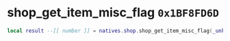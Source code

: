 # shop_get_item_misc_flag `0x1BF8FD6D`

```lua
local result --[[ number ]] = natives.shop.shop_get_item_misc_flag(_unk0 --[[ number ]])
```